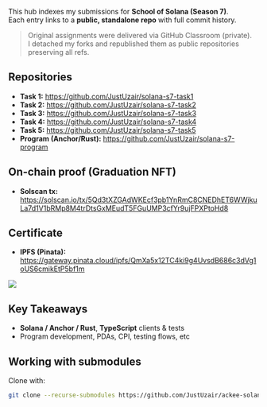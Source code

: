 This hub indexes my submissions for **School of Solana (Season 7)**.  
Each entry links to a **public, standalone repo** with full commit history.

> Original assignments were delivered via GitHub Classroom (private).  
> I detached my forks and republished them as public repositories preserving all refs.

## Repositories

- **Task 1:** https://github.com/JustUzair/solana-s7-task1
- **Task 2:** https://github.com/JustUzair/solana-s7-task2
- **Task 3:** https://github.com/JustUzair/solana-s7-task3
- **Task 4:** https://github.com/JustUzair/solana-s7-task4
- **Task 5:** https://github.com/JustUzair/solana-s7-task5
- **Program (Anchor/Rust):** https://github.com/JustUzair/solana-s7-program

## On-chain proof (Graduation NFT)

- **Solscan tx:** https://solscan.io/tx/5Qd3tXZGAdWKEcf3pb1YnRmC8CNEDhET6WWjkuLa7d1V1bRMp8M4trDtsGxMEudT5FGuUMP3cfYr9ujFPXPtoHd8

## Certificate

- **IPFS (Pinata):** https://gateway.pinata.cloud/ipfs/QmXa5x12TC4ki9g4UvsdB686c3dVg1oUS6cmikEtP5bf1m

<div style="width:60%;">

![](https://gateway.pinata.cloud/ipfs/QmXa5x12TC4ki9g4UvsdB686c3dVg1oUS6cmikEtP5bf1m)

</div>

## Key Takeaways

- **Solana / Anchor / Rust**, **TypeScript** clients & tests
- Program development, PDAs, CPI, testing flows, etc

## Working with submodules

Clone with:

```bash
git clone --recurse-submodules https://github.com/JustUzair/ackee-solana-s7-bootcamp.git
```
